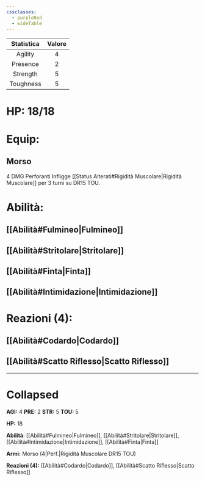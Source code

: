 ```yaml
---
cssclasses:
  - purpleRed
  - wideTable
---
```


| Statistica | Valore |
|:----------:|:------:|
|  Agility   |   4    |
|  Presence  |   2    |
|  Strength  |   5    |
| Toughness  |   5    |
# HP: 18/18
# Equip:
## Morso
4 DMG Perforanti
Infligge [[Status Alterati#Rigidità Muscolare|Rigidità Muscolare]] per 3 turni su DR15 TOU.

# Abilità:
## [[Abilità#Fulmineo|Fulmineo]]
## [[Abilità#Stritolare|Stritolare]]
## [[Abilità#Finta|Finta]]
## [[Abilità#Intimidazione|Intimidazione]]
# Reazioni (4):
## [[Abilità#Codardo|Codardo]]
## [[Abilità#Scatto Riflesso|Scatto Riflesso]]

---
# Collapsed
**AGI:** 4
**PRE:** 2
**STR:** 5
**TOU:** 5

**HP:** 18

**Abilità**: [[Abilità#Fulmineo|Fulmineo]], [[Abilità#Stritolare|Stritolare]], [[Abilità#Intimidazione|Intimidazione]], [[Abilità#Finta|Finta]]

**Armi:** Morso (4|Perf.|Rigidità Muscolare DR15 TOU)

**Reazioni (4):** [[Abilità#Codardo|Codardo]], [[Abilità#Scatto Riflesso|Scatto Riflesso]]
